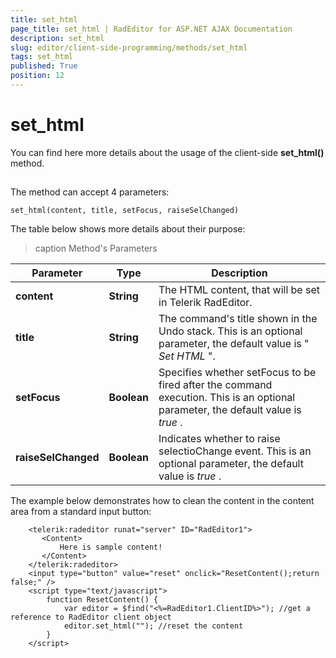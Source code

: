 ```yaml
---
title: set_html
page_title: set_html | RadEditor for ASP.NET AJAX Documentation
description: set_html
slug: editor/client-side-programming/methods/set_html
tags: set_html
published: True
position: 12
---
```


# set_html



You can find here more details about the usage of the client-side **set_html()** method.

## 

The method can accept 4 parameters:

`set_html(content, title, setFocus, raiseSelChanged)`

The table below shows more details about their purpose:


>caption Method's Parameters

| Parameter | Type | Description |
| ------ | ------ | ------ |
| **content** | **String** |The HTML content, that will be set in Telerik RadEditor.|
| **title** | **String** |The command's title shown in the Undo stack. This is an optional parameter, the default value is " *Set HTML* ".|
| **setFocus** | **Boolean** |Specifies whether setFocus to be fired after the command execution. This is an optional parameter, the default value is *true* .|
| **raiseSelChanged** | **Boolean** |Indicates whether to raise selectioChange event. This is an optional parameter, the default value is *true* .|

The example below demonstrates how to clean the content in the content area from a standard input button:

````ASPNET
	<telerik:radeditor runat="server" ID="RadEditor1">
	   <Content>
	       Here is sample content!
	   </Content>
	</telerik:radeditor>
	<input type="button" value="reset" onclick="ResetContent();return false;" />
	<script type="text/javascript">
		function ResetContent() {
			var editor = $find("<%=RadEditor1.ClientID%>"); //get a reference to RadEditor client object
			editor.set_html(""); //reset the content
		}
	</script> 
````


